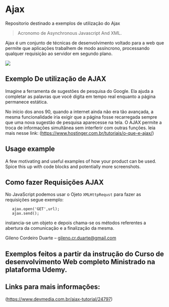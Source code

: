 # Ajax
Repositorio destinado a exemplos de utilização do Ajax
> Acronomo de Asynchronous Javascript And XML.

Ajax é um conjunto de técnicas de desenvolvimento voltado para a web que permite que aplicações trabalhem de modo assíncrono, 
processando qualquer requisição ao servidor em segundo plano.

![](header.png)

## Exemplo De utilização de AJAX

Imagine a ferramenta de sugestões de pesquisa do Google. Ela ajuda a completar as palavras que você digita em tempo real enquanto a página permanece estática.

No início dos anos 90, quando a internet ainda não era tão avançada, a mesma funcionalidade iria exigir que a página fosse recarregada sempre que uma nova sugestão de pesquisa aparecesse na tela. O AJAX permite a troca de informações simultânea sem interferir com outras funções. leia mais nesse link:  (<https://www.hostinger.com.br/tutoriais/o-que-e-ajax/>)
## Usage example

A few motivating and useful examples of how your product can be used. Spice this up with code blocks and potentially more screenshots.



## Como fazer Requisições AJAX

No JavaScript podemos usar o Ojeto ```XMLHttpRequst``` para fazer as requisições segue exemplo:

```let ajax= new XMLHttpRequest();
   ajax.open('GET',url);
   ajax.send();
```
instancia-se um objeto e depois chama-se os métodos referentes a abertura da comunicação e a finalização da mesma.

Gileno Cordeiro Duarte – gileno.cr.duarte@gmail.com
## Exemplos feitos a partir da instrução do Curso de desenvolvimento Web completo Ministrado na plataforma Udemy.
## Links para mais informações:
(<https://www.devmedia.com.br/ajax-tutorial/24797>)



